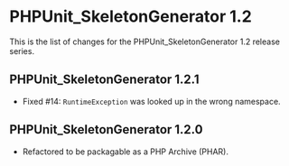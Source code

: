 PHPUnit_SkeletonGenerator 1.2
=============================

This is the list of changes for the PHPUnit_SkeletonGenerator 1.2 release series.

PHPUnit_SkeletonGenerator 1.2.1
-------------------------------

* Fixed #14: `RuntimeException` was looked up in the wrong namespace.

PHPUnit_SkeletonGenerator 1.2.0
-------------------------------

* Refactored to be packagable as a PHP Archive (PHAR).

